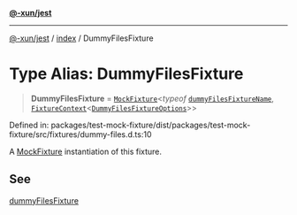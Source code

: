 [**@-xun/jest**](../../README.md)

***

[@-xun/jest](../../README.md) / [index](../README.md) / DummyFilesFixture

# Type Alias: DummyFilesFixture

> **DummyFilesFixture** = [`MockFixture`](MockFixture.md)\<*typeof* [`dummyFilesFixtureName`](../variables/dummyFilesFixtureName.md), [`FixtureContext`](FixtureContext.md)\<[`DummyFilesFixtureOptions`](DummyFilesFixtureOptions.md)\>\>

Defined in: packages/test-mock-fixture/dist/packages/test-mock-fixture/src/fixtures/dummy-files.d.ts:10

A [MockFixture](MockFixture.md) instantiation of this fixture.

## See

[dummyFilesFixture](../functions/dummyFilesFixture.md)

